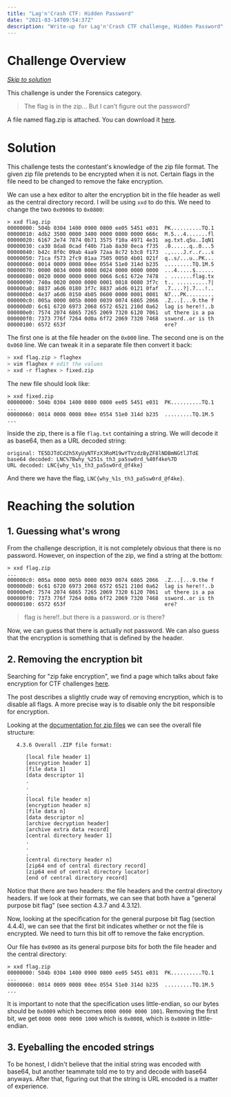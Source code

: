 ```yaml
---
title: "Lag'n'Crash CTF: Hidden Password"
date: "2021-03-14T09:54:37Z"
description: "Write-up for Lag'n'Crash CTF challenge, Hidden Password"
---
```

# Challenge Overview
[_Skip to solution_](#solution)

This challenge is under the Forensics category.
> The flag is in the zip… But I can’t figure out the password?

A file named flag.zip is attached. You can download it [here](./flag.zip).

# Solution
This challenge tests the contestant's knowledge of the zip file format. The given
zip file pretends to be encrypted when it is not. Certain flags in the file need
to be changed to remove the fake encryption.

We can use a hex editor to alter the encryption bit in the file header as well as
the central directory record. I will be using `xxd` to do this. We need to change
the two `0x0900`s to `0x0800`:
```
> xxd flag.zip
00000000: 504b 0304 1400 0900 0800 ee05 5451 e031  PK..........TQ.1
00000010: 4db2 3500 0000 3400 0000 0800 0000 666c  M.5...4.......fl
00000020: 6167 2e74 7874 0b71 3575 f10a 4971 4e31  ag.txt.q5u..IqN1
00000030: ca30 8da8 0cad f40b 71ab 8a30 0eca f735  .0......q..0...5
00000040: b42c 8f0c 09ab 4aa9 72aa 8c72 b3c8 f173  .,....J.r..r...s
00000050: 71ca f573 2fc9 01aa 7505 0050 4b01 021f  q..s/...u..PK...
00000060: 0014 0009 0008 00ee 0554 51e0 314d b235  .........TQ.1M.5
00000070: 0000 0034 0000 0008 0024 0000 0000 0000  ...4.....$......
00000080: 0020 0000 0000 0000 0066 6c61 672e 7478  . .......flag.tx
00000090: 740a 0020 0000 0000 0001 0018 0080 3f7c  t.. ..........?|
000000a0: 8837 a6d6 0180 3f7c 8837 a6d6 0121 0faf  .7....?|.7...!..
000000b0: 4e37 a6d6 0150 4b05 0600 0000 0001 0001  N7...PK.........
000000c0: 005a 0000 005b 0000 0039 0074 6865 2066  .Z...[...9.the f
000000d0: 6c61 6720 6973 2068 6572 6521 210d 0a62  lag is here!!..b
000000e0: 7574 2074 6865 7265 2069 7320 6120 7061  ut there is a pa
000000f0: 7373 776f 7264 0d0a 6f72 2069 7320 7468  ssword..or is th
00000100: 6572 653f                                ere?
```
The first one is at the file header on the `0x000` line. The second one is on the
`0x060` line. We can tweak it in a separate file then convert it back:
```bash
> xxd flag.zip > flaghex
> vim flaghex # edit the values
> xxd -r flaghex > fixed.zip
```

The new file should look like:
```
> xxd fixed.zip
00000000: 504b 0304 1400 0800 0800 ee05 5451 e031  PK..........TQ.1
...
00000060: 0014 0008 0008 00ee 0554 51e0 314d b235  .........TQ.1M.5
...
```

Inside the zip, there is a file `flag.txt` containing a string. We will decode it
as base64, then as a URL decoded string:
```
original: TE5DJTdCd2h5XyUyNTFzX3RoM19wYTVzdzByZF8lNDBmNGtlJTdE
base64 decoded: LNC%7Bwhy_%251s_th3_pa5sw0rd_%40f4ke%7D
URL decoded: LNC{why_%1s_th3_pa5sw0rd_@f4ke}
```

And there we have the flag, `LNC{why_%1s_th3_pa5sw0rd_@f4ke}`.

# Reaching the solution
## 1. Guessing what's wrong
From the challenge description, it is not completely obvious that there is no
password. However, on inspection of the zip, we find a string at the bottom:
```
> xxd flag.zip
...
000000c0: 005a 0000 005b 0000 0039 0074 6865 2066  .Z...[...9.the f
000000d0: 6c61 6720 6973 2068 6572 6521 210d 0a62  lag is here!!..b
000000e0: 7574 2074 6865 7265 2069 7320 6120 7061  ut there is a pa
000000f0: 7373 776f 7264 0d0a 6f72 2069 7320 7468  ssword..or is th
00000100: 6572 653f                                ere?
```
> flag is here!!..but there is a password..or is there?

Now, we can guess that there is actually not password. We can also guess that the
encryption is something that is defined by the header.

## 2. Removing the encryption bit
Searching for "zip fake encryption", we find a page which talks about fake
encryption for CTF challenges [here](https://www.programmersought.com/article/33704714691/).

The post describes a slightly crude way of removing encryption, which is to
disable all flags. A more precise way is to disable only the bit responsible for
encryption.

Looking at the [documentation for zip files](https://pkware.cachefly.net/webdocs/casestudies/APPNOTE.TXT)
we can see the overall file structure:

```
   4.3.6 Overall .ZIP file format:

      [local file header 1]
      [encryption header 1]
      [file data 1]
      [data descriptor 1]
      . 
      .
      .
      [local file header n]
      [encryption header n]
      [file data n]
      [data descriptor n]
      [archive decryption header] 
      [archive extra data record] 
      [central directory header 1]
      .
      .
      .
      [central directory header n]
      [zip64 end of central directory record]
      [zip64 end of central directory locator] 
      [end of central directory record]
```

Notice that there are two headers: the file headers and the central directory
headers. If we look at their formats, we can see that both have a "general
purpose bit flag" (see section 4.3.7 and 4.3.12).

Now, looking at the specification for the general purpose bit flag (section
4.4.4), we can see that the first bit indicates whether or not the file is
encrypted. We need to turn this bit off to remove the fake encryption.

Our file has `0x0900` as its general purpose bits for both the file header and the
central directory:
```
> xxd flag.zip
00000000: 504b 0304 1400 0900 0800 ee05 5451 e031  PK..........TQ.1
...
00000060: 0014 0009 0008 00ee 0554 51e0 314d b235  .........TQ.1M.5
...
```

It is important to note that the specification uses little-endian, so our bytes
should be `0x0009` which becomes `0000 0000 0000 1001`. Removing the first bit,
we get `0000 0000 0000 1000` which is `0x0008`, which is `0x0800` in
little-endian.

## 3. Eyeballing the encoded strings
To be honest, I didn't believe that the initial string was encoded with base64,
but another teammate told me to try and decode with base64 anyways. After that,
figuring out that the string is URL encoded is a matter of experience.
